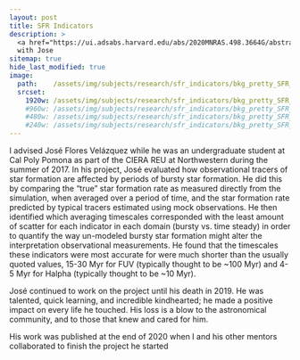 ```yaml
---
layout: post
title: SFR Indicators
description: >
  <a href="https://ui.adsabs.harvard.edu/abs/2020MNRAS.498.3664G/abstract">ADS link</a>
  with Jose
sitemap: true
hide_last_modified: true
image:
  path:    /assets/img/subjects/research/sfr_indicators/bkg_pretty_SFR_maps.png
  srcset:
    1920w: /assets/img/subjects/research/sfr_indicators/bkg_pretty_SFR_maps.png
    #960w: /assets/img/subjects/research/sfr_indicators/bkg_pretty_SFR_maps_50.png
    #480w: /assets/img/subjects/research/sfr_indicators/bkg_pretty_SFR_maps_25.png
    #240w: /assets/img/subjects/research/sfr_indicators/bkg_pretty_SFR_maps_125.png
---
```


I advised José Flores Velázquez while he was an undergraduate student at Cal Poly Pomona as part of the CIERA REU at Northwestern during the summer of 2017. In his project, José evaluated how observational tracers of star formation are affected by periods of bursty star formation. He did this by comparing the “true” star formation rate as measured directly from the simulation, when averaged over a period of time, and the star formation rate predicted by typical tracers estimated using mock observations. He then identified which averaging timescales corresponded with the least amount of scatter for each indicator in each domain (bursty vs. time steady) in order to quantify the way un-modeled bursty star formation might alter the interpretation observational measurements. He found that the timescales these indicators were most accurate for were much shorter than the usually quoted values, 15-30 Myr for FUV (typically thought to be ~100 Myr) and 4-5 Myr for Halpha (typically thought to be ~10 Myr).

José continued to work on the project until his death in 2019. He was talented, quick learning, and incredible kindhearted; he made a positive impact on every life he touched. His loss is a blow to the astronomical community, and to those that knew and cared for him.

His work was published at the end of 2020 when I and his other mentors collaborated to finish the project he started